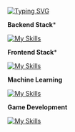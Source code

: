 [![Typing SVG](https://readme-typing-svg.demolab.com?font=Fira+Code&size=24&duration=3000&pause=1000&width=435&lines=Xiaoyang+Liu;Software+Engineering+Student;Mathematics+Student)](https://git.io/typing-svg)

****Backend Stack*****

[![My Skills](https://skillicons.dev/icons?i=python,java,c,cpp,mysql)](https://skillicons.dev)

****Frontend Stack*****

[![My Skills](https://skillicons.dev/icons?i=html,javascript,typescript,reactjs,nextjs)](https://skillicons.dev)

****Machine Learning****

[![My Skills](https://skillicons.dev/icons?i=pytorch)](https://skillicons.dev)

****Game Development****

[![My Skills](https://skillicons.dev/icons?i=godot)](https://skillicons.dev)

